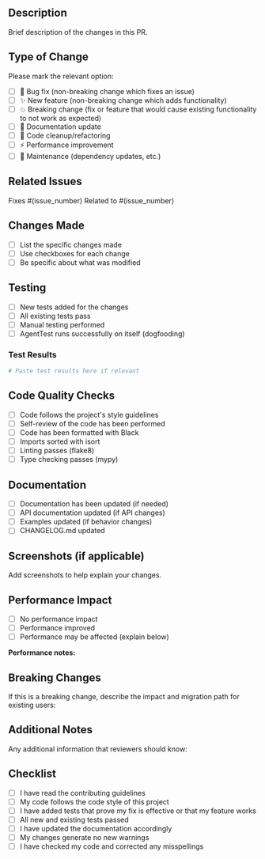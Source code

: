 ## Description

Brief description of the changes in this PR.

## Type of Change

Please mark the relevant option:

- [ ] 🐛 Bug fix (non-breaking change which fixes an issue)
- [ ] ✨ New feature (non-breaking change which adds functionality)
- [ ] 💥 Breaking change (fix or feature that would cause existing functionality to not work as expected)
- [ ] 📝 Documentation update
- [ ] 🧹 Code cleanup/refactoring
- [ ] ⚡ Performance improvement
- [ ] 🔧 Maintenance (dependency updates, etc.)

## Related Issues

Fixes #(issue_number)
Related to #(issue_number)

## Changes Made

- [ ] List the specific changes made
- [ ] Use checkboxes for each change
- [ ] Be specific about what was modified

## Testing

- [ ] New tests added for the changes
- [ ] All existing tests pass
- [ ] Manual testing performed
- [ ] AgentTest runs successfully on itself (dogfooding)

### Test Results

```bash
# Paste test results here if relevant
```

## Code Quality Checks

- [ ] Code follows the project's style guidelines
- [ ] Self-review of the code has been performed
- [ ] Code has been formatted with Black
- [ ] Imports sorted with isort
- [ ] Linting passes (flake8)
- [ ] Type checking passes (mypy)

## Documentation

- [ ] Documentation has been updated (if needed)
- [ ] API documentation updated (if API changes)
- [ ] Examples updated (if behavior changes)
- [ ] CHANGELOG.md updated

## Screenshots (if applicable)

Add screenshots to help explain your changes.

## Performance Impact

- [ ] No performance impact
- [ ] Performance improved
- [ ] Performance may be affected (explain below)

**Performance notes:**

## Breaking Changes

If this is a breaking change, describe the impact and migration path for existing users:

## Additional Notes

Any additional information that reviewers should know:

## Checklist

- [ ] I have read the contributing guidelines
- [ ] My code follows the code style of this project
- [ ] I have added tests that prove my fix is effective or that my feature works
- [ ] All new and existing tests passed
- [ ] I have updated the documentation accordingly
- [ ] My changes generate no new warnings
- [ ] I have checked my code and corrected any misspellings
